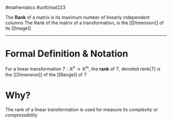 #mathematics #uoft/mat223 

The **Rank** of a matrix is its maximum number of linearly independent columns
The Rank of the matrix of a transformation, is the [[Dimension]] of its [[Image]]

---

# Formal Definition & Notation
For a linear transformation $T:\mathbb{R}^{n}\rightarrow \mathbb{R}^m$, the **rank** of $T$, denoted $rank(T)$ is the [[Dimension]] of the [[Range]] of $T$

# Why?
The rank of a linear transformation is used for measure its *complexity* or *compressibility*